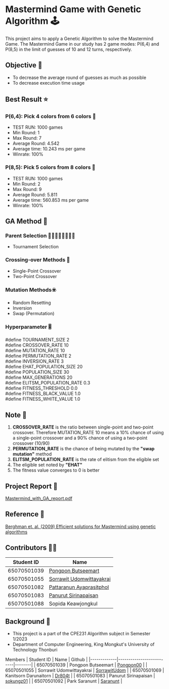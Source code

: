 # Mastermind Game with Genetic Algorithm 🕹️
This project aims to apply a Genetic Algorithm to solve the Mastermind Game. The Mastermind Game in our study has 2 game modes: P(6,4) and P(8,5) in the limit of guesses of 10 and 12 turns, respectively.

## Objective 🎯
- To decrease the average round of guesses as much as possible
- To decrease execution time usage

## Best Result ⭐
### P(6,4): Pick 4 colors from 6 colors 📍
- TEST RUN: 1000 games
- Min Round: 1
- Max Round: 7
- Average Round: 4.542
- Average time: 10.243 ms per game
- Winrate: 100%
### P(8,5): Pick 5 colors from 8 colors 📍
- TEST RUN: 1000 games
- Min Round: 2
- Max Round: 9
- Average Round: 5.811
- Average time: 560.853 ms per game
- Winrate: 100%

## GA Method 🌿
### Parent Selection 👨🏻‍👩🏻‍👧🏻‍👦🏻
- Tournament Selection
### Crossing-over Methods 🧬
- Single-Point Crossover
- Two-Point Crossover
### Mutation Methods☣️
- Random Resetting
- Inversion
- Swap (Permutation)

### Hyperparameter 🎚️
#define TOURNAMENT_SIZE 2  
#define CROSSOVER_RATE 10  
#define MUTATION_RATE 10  
#define PERMUTATION_RATE 2  
#define INVERSION_RATE 3  
#define EHAT_POPULATION_SIZE 20  
#define POPULATION_SIZE 30  
#define MAX_GENERATIONS 20  
#define ELITSM_POPULATION_RATE 0.3  
#define FITNESS_THRESHOLD 0.0  
#define FITNESS_BLACK_VALUE 1.0  
#define FITNESS_WHITE_VALUE 1.0  

## Note 📝
1. **CROSSOVER_RATE** is the ratio between single-point and two-point crossover. Therefore MUTATION_RATE 10 means a 10% chance of using a single-point crossover and a 90% chance of using a two-point crossover (10/90)
2. **PERMUTATION_RATE** is the chance of being mutated by the **"swap mutation"** method
3. **ELITSM_POPULATION_RATE** is the rate of elitism from the eligible set
4. The eligible set noted by **"EHAT"**
5. The fitness value converges to 0 is better

## Project Report 📃
[Mastermind_with_GA_report.pdf](Mastermind_with_GA_report.pdf)

## Reference 📜
[Berghman et. al. (2009) Efficient solutions for Mastermind using genetic algorithms](https://www.researchgate.net/publication/265728382_Efficient_solutions_for_Mastermind_using_genetic_algorithms)

## Contributors 🤝🏻
| Student ID  | Name                     |
|-------------|--------------------------|
| 65070501039 | [Pongpon Butseemart](https://github.com/Pongpon00)       |
| 65070501055 | [Sorrawit Udomwittayakrai](https://github.com/SorrawitUdom) |
| 65070501082 | [Pattaranun Ayaprasitphol](https://github.com/efmuruk) |
| 65070501083 | [Panurut Sirinapaisan](https://github.com/sokungz01)     |
| 65070501088 | Sopida Keawjongkul       |

## Background 🏫
- This project is a part of the CPE231 Algorithm subject in Semester 1/2023
- Department of Computer Engineering, King Mongkut's University of Technology Thonburi

Members 
| Student ID  | Name                     | Github |
|-------------|--------------------------|--------|
| 65070501039 | Pongpon Butseemart       |   [Pongpon00](https://github.com/Pongpon00)     |
| 65070501055 | Sorrawit Udomwittayakrai |   [SorrawitUdom](https://github.com/SorrawitUdom)    |
| 65070501069 | Kanitsorn Darunaitorn    |   [Dr804t](https://github.com/Dr804t)     |
| 65070501083 | Panurut Sirinapaisan     |   [sokungz01](https://github.com/sokungz01)    |
| 65070501092 | Park Saranunt            |   [Saranunt](https://github.com/Saranunt)     |
